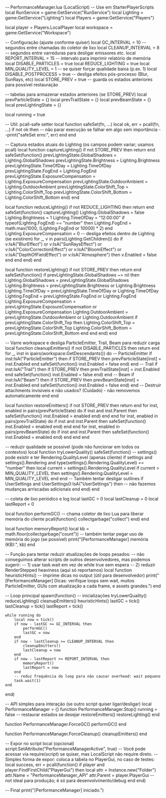 -- PerformanceManager.lua (LocalScript)
-- Use em StarterPlayerScripts
local RunService = game:GetService("RunService")
local Lighting = game:GetService("Lighting")
local Players = game:GetService("Players")

local player = Players.LocalPlayer
local workspace = game:GetService("Workspace")

-- Configuração (ajuste conforme quiser)
local GC_INTERVAL = 10                -- segundos entre chamadas do coletor de lixo
local CLEANUP_INTERVAL = 8            -- segundos entre varreduras para desligar emissores etc.
local REPORT_INTERVAL = 15            -- intervalo para imprimir relatório de memória
local DISABLE_PARTICLES = true
local REDUCE_LIGHTING = true
local MIN_QUALITY_LEVEL = 1           -- se quiser forçar qualidade baixa (p.ex. 1)
local DISABLE_POSTPROCESS = true      -- desliga efeitos pós-processo (Blur, SunRays, etc)
local STORE_PREV = true               -- guarda os estados anteriores para possível restauração

-- tabelas para armazenar estados anteriores (se STORE_PREV)
local prevParticleState = {}
local prevTrailState = {}
local prevBeamState = {}
local prevLightingState = {}

local running = true

-- Util: pcall-safe setter
local function safeSet(fn, ...)
    local ok, err = pcall(fn, ...)
    if not ok then
        -- não parar execução se falhar em algo sem importância
        --print("safeSet erro:", err)
    end
end

-- Captura estados atuais do Lighting (os campos podem variar; usamos pcall)
local function captureLighting()
    if not STORE_PREV then return end
    safeSet(function()
        prevLightingState.GlobalShadows = Lighting.GlobalShadows
        prevLightingState.Brightness = Lighting.Brightness
        prevLightingState.TimeOfDay = Lighting.TimeOfDay
        prevLightingState.FogEnd = Lighting.FogEnd
        prevLightingState.ExposureCompensation = Lighting.ExposureCompensation
        prevLightingState.OutdoorAmbient = Lighting.OutdoorAmbient
        prevLightingState.ColorShift_Top = Lighting.ColorShift_Top
        prevLightingState.ColorShift_Bottom = Lighting.ColorShift_Bottom
    end)
end

local function reduceLighting()
    if not REDUCE_LIGHTING then return end
    safeSet(function()
        captureLighting()
        Lighting.GlobalShadows = false
        Lighting.Brightness = 1
        Lighting.TimeOfDay = "12:00:00"
        if typeof(Lighting.FogEnd) == "number" then
            Lighting.FogEnd = math.max(1000, (Lighting.FogEnd or 10000) * 2)
        end
        Lighting.ExposureCompensation = 0
        -- desliga efeitos dentro de Lighting (se existirem)
        for _, v in pairs(Lighting:GetChildren()) do
            if v:IsA("BlurEffect") or v:IsA("SunRaysEffect") or v:IsA("ColorCorrectionEffect")
            or v:IsA("BloomEffect") or v:IsA("DepthOfFieldEffect") or v:IsA("Atmosphere") then
                v.Enabled = false
            end
        end
    end)
end

local function restoreLighting()
    if not STORE_PREV then return end
    safeSet(function()
        if prevLightingState.GlobalShadows ~= nil then
            Lighting.GlobalShadows = prevLightingState.GlobalShadows
            Lighting.Brightness = prevLightingState.Brightness or Lighting.Brightness
            Lighting.TimeOfDay = prevLightingState.TimeOfDay or Lighting.TimeOfDay
            Lighting.FogEnd = prevLightingState.FogEnd or Lighting.FogEnd
            Lighting.ExposureCompensation = prevLightingState.ExposureCompensation or Lighting.ExposureCompensation
            Lighting.OutdoorAmbient = prevLightingState.OutdoorAmbient or Lighting.OutdoorAmbient
            if prevLightingState.ColorShift_Top then
                Lighting.ColorShift_Top = prevLightingState.ColorShift_Top
                Lighting.ColorShift_Bottom = prevLightingState.ColorShift_Bottom
            end
        end
    end)
end

-- Varre workspace e desliga ParticleEmitter, Trail, Beam para reduzir carga
local function cleanupEmitters()
    if not DISABLE_PARTICLES then return end
    for _, inst in ipairs(workspace:GetDescendants()) do
        -- ParticleEmitter
        if inst:IsA("ParticleEmitter") then
            if STORE_PREV then prevParticleState[inst] = inst.Enabled end
            safeSet(function() inst.Enabled = false end)
        end
        -- Trail
        if inst:IsA("Trail") then
            if STORE_PREV then prevTrailState[inst] = inst.Enabled end
            safeSet(function() inst.Enabled = false end)
        end
        -- Beam
        if inst:IsA("Beam") then
            if STORE_PREV then prevBeamState[inst] = inst.Enabled end
            safeSet(function() inst.Enabled = false end)
        end
        -- Destruir attachments invisíveis e não usados? (Cuidado) - não removemos automaticamente
    end
end

local function restoreEmitters()
    if not STORE_PREV then return end
    for inst, enabled in pairs(prevParticleState) do
        if inst and inst.Parent then
            safeSet(function() inst.Enabled = enabled end)
        end
    end
    for inst, enabled in pairs(prevTrailState) do
        if inst and inst.Parent then
            safeSet(function() inst.Enabled = enabled end)
        end
    end
    for inst, enabled in pairs(prevBeamState) do
        if inst and inst.Parent then
            safeSet(function() inst.Enabled = enabled end)
        end
    end
end

-- reduzir qualidade se possível (pode não funcionar em todos os contextos)
local function tryLowerQuality()
    safeSet(function()
        -- settings() pode existir e ter Rendering.QualityLevel (apenas cliente)
        if settings and settings().Rendering and type(settings().Rendering.QualityLevel) == "number" then
            local current = settings().Rendering.QualityLevel
            if current > MIN_QUALITY_LEVEL then
                settings().Rendering.QualityLevel = MIN_QUALITY_LEVEL
            end
        end
        -- Também tentar desligar outlines
        if UserSettings and UserSettings():IsA("UserSettings") then
            -- não fazemos mudanças arriscadas adicionais
        end
    end)
end

-- coleta de lixo periódico e log
local lastGC = 0
local lastCleanup = 0
local lastReport = 0

local function performGC()
    -- chama coletor de lixo Lua para liberar memória do cliente
    pcall(function() collectgarbage("collect") end)
end

local function memoryReport()
    local kb = math.floor(collectgarbage("count"))
    -- também tentar pegar uso de memória do jogo (se possível)
    print("[PerformanceManager] memória (KB):", kb)
end

-- Função para tentar reduzir atualizações de loops pesados:
-- não conseguimos alterar scripts de outros desenvolvedores, mas podemos sugerir:
-- 1) usar task.wait em vez de while true sem espera
-- 2) reduzir RenderStepped heaviness (aqui só reportamos)
local function heuristicHints()
    -- imprime dicas no output (útil para desenvolvedor)
    print("[PerformanceManager] Dicas: verifique loops sem wait, muitos ParticleEmitter, GUIs com atualização a cada frame, e assets grandes.")
end

-- Loop principal
spawn(function()
    -- inicializações
    tryLowerQuality()
    reduceLighting()
    cleanupEmitters()
    heuristicHints()
    lastGC = tick()
    lastCleanup = tick()
    lastReport = tick()

    while running do
        local now = tick()
        if now - lastGC >= GC_INTERVAL then
            performGC()
            lastGC = now
        end
        if now - lastCleanup >= CLEANUP_INTERVAL then
            cleanupEmitters()
            lastCleanup = now
        end
        if now - lastReport >= REPORT_INTERVAL then
            memoryReport()
            lastReport = now
        end
        -- reduz frequência do loop para não causar overhead: wait pequeno
        task.wait(1)
    end
end)

-- API simples para interação (se outro script quiser ligar/desligar)
local PerformanceManager = {}
function PerformanceManager.Stop()
    running = false
    -- restaurar estados se desejar
    restoreEmitters()
    restoreLighting()
end

function PerformanceManager.ForceGC()
    performGC()
end

function PerformanceManager.ForceCleanup()
    cleanupEmitters()
end

-- Expor no script local (opcional)
script:SetAttribute("PerformanceManagerActive", true)
-- Você pode acessar via require(script) se quiser, mas LocalScript não require direto.
-- Simples forma de expor: coloca a tabela no PlayerGui, no caso de testes:
local success, err = pcall(function()
    if player and player:FindFirstChild("PlayerGui") then
        local attr = Instance.new("Folder")
        attr.Name = "PerformanceManager_API"
        attr.Parent = player.PlayerGui
        -- not ideal para produção; é só para desenvolvimento/debug
    end
end)

-- Final
print("[PerformanceManager] iniciado.")
